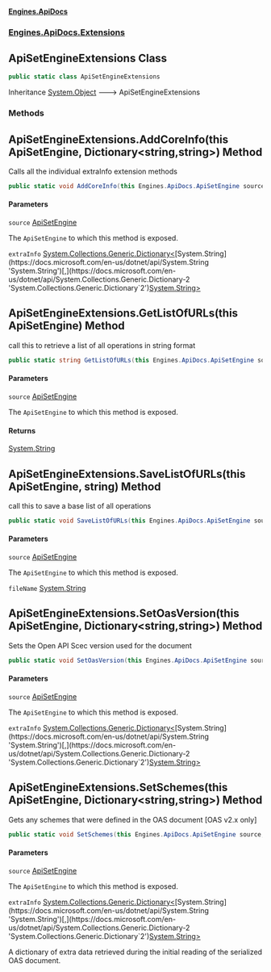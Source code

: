 #### [Engines.ApiDocs](Engines.ApiDocs.md 'Engines.ApiDocs')
### [Engines.ApiDocs.Extensions](Engines.ApiDocs.md#Engines.ApiDocs.Extensions 'Engines.ApiDocs.Extensions')

## ApiSetEngineExtensions Class

```csharp
public static class ApiSetEngineExtensions
```

Inheritance [System.Object](https://docs.microsoft.com/en-us/dotnet/api/System.Object 'System.Object') &#129106; ApiSetEngineExtensions
### Methods

<a name='Engines.ApiDocs.Extensions.ApiSetEngineExtensions.AddCoreInfo(thisEngines.ApiDocs.ApiSetEngine,System.Collections.Generic.Dictionary_string,string_)'></a>

## ApiSetEngineExtensions.AddCoreInfo(this ApiSetEngine, Dictionary<string,string>) Method

Calls all the individual extraInfo extension methods

```csharp
public static void AddCoreInfo(this Engines.ApiDocs.ApiSetEngine source, System.Collections.Generic.Dictionary<string,string> extraInfo);
```
#### Parameters

<a name='Engines.ApiDocs.Extensions.ApiSetEngineExtensions.AddCoreInfo(thisEngines.ApiDocs.ApiSetEngine,System.Collections.Generic.Dictionary_string,string_).source'></a>

`source` [ApiSetEngine](ApiSetEngine.md 'Engines.ApiDocs.ApiSetEngine')

The `ApiSetEngine` to which this method is exposed.

<a name='Engines.ApiDocs.Extensions.ApiSetEngineExtensions.AddCoreInfo(thisEngines.ApiDocs.ApiSetEngine,System.Collections.Generic.Dictionary_string,string_).extraInfo'></a>

`extraInfo` [System.Collections.Generic.Dictionary&lt;](https://docs.microsoft.com/en-us/dotnet/api/System.Collections.Generic.Dictionary-2 'System.Collections.Generic.Dictionary`2')[System.String](https://docs.microsoft.com/en-us/dotnet/api/System.String 'System.String')[,](https://docs.microsoft.com/en-us/dotnet/api/System.Collections.Generic.Dictionary-2 'System.Collections.Generic.Dictionary`2')[System.String](https://docs.microsoft.com/en-us/dotnet/api/System.String 'System.String')[&gt;](https://docs.microsoft.com/en-us/dotnet/api/System.Collections.Generic.Dictionary-2 'System.Collections.Generic.Dictionary`2')

<a name='Engines.ApiDocs.Extensions.ApiSetEngineExtensions.GetListOfURLs(thisEngines.ApiDocs.ApiSetEngine)'></a>

## ApiSetEngineExtensions.GetListOfURLs(this ApiSetEngine) Method

call this to retrieve a list of all operations in string format

```csharp
public static string GetListOfURLs(this Engines.ApiDocs.ApiSetEngine source);
```
#### Parameters

<a name='Engines.ApiDocs.Extensions.ApiSetEngineExtensions.GetListOfURLs(thisEngines.ApiDocs.ApiSetEngine).source'></a>

`source` [ApiSetEngine](ApiSetEngine.md 'Engines.ApiDocs.ApiSetEngine')

The `ApiSetEngine` to which this method is exposed.

#### Returns
[System.String](https://docs.microsoft.com/en-us/dotnet/api/System.String 'System.String')

<a name='Engines.ApiDocs.Extensions.ApiSetEngineExtensions.SaveListOfURLs(thisEngines.ApiDocs.ApiSetEngine,string)'></a>

## ApiSetEngineExtensions.SaveListOfURLs(this ApiSetEngine, string) Method

call this to save a base list of all operations

```csharp
public static void SaveListOfURLs(this Engines.ApiDocs.ApiSetEngine source, string fileName);
```
#### Parameters

<a name='Engines.ApiDocs.Extensions.ApiSetEngineExtensions.SaveListOfURLs(thisEngines.ApiDocs.ApiSetEngine,string).source'></a>

`source` [ApiSetEngine](ApiSetEngine.md 'Engines.ApiDocs.ApiSetEngine')

The `ApiSetEngine` to which this method is exposed.

<a name='Engines.ApiDocs.Extensions.ApiSetEngineExtensions.SaveListOfURLs(thisEngines.ApiDocs.ApiSetEngine,string).fileName'></a>

`fileName` [System.String](https://docs.microsoft.com/en-us/dotnet/api/System.String 'System.String')

<a name='Engines.ApiDocs.Extensions.ApiSetEngineExtensions.SetOasVersion(thisEngines.ApiDocs.ApiSetEngine,System.Collections.Generic.Dictionary_string,string_)'></a>

## ApiSetEngineExtensions.SetOasVersion(this ApiSetEngine, Dictionary<string,string>) Method

Sets the Open API Scec version used for the document

```csharp
public static void SetOasVersion(this Engines.ApiDocs.ApiSetEngine source, System.Collections.Generic.Dictionary<string,string> extraInfo);
```
#### Parameters

<a name='Engines.ApiDocs.Extensions.ApiSetEngineExtensions.SetOasVersion(thisEngines.ApiDocs.ApiSetEngine,System.Collections.Generic.Dictionary_string,string_).source'></a>

`source` [ApiSetEngine](ApiSetEngine.md 'Engines.ApiDocs.ApiSetEngine')

The `ApiSetEngine` to which this method is exposed.

<a name='Engines.ApiDocs.Extensions.ApiSetEngineExtensions.SetOasVersion(thisEngines.ApiDocs.ApiSetEngine,System.Collections.Generic.Dictionary_string,string_).extraInfo'></a>

`extraInfo` [System.Collections.Generic.Dictionary&lt;](https://docs.microsoft.com/en-us/dotnet/api/System.Collections.Generic.Dictionary-2 'System.Collections.Generic.Dictionary`2')[System.String](https://docs.microsoft.com/en-us/dotnet/api/System.String 'System.String')[,](https://docs.microsoft.com/en-us/dotnet/api/System.Collections.Generic.Dictionary-2 'System.Collections.Generic.Dictionary`2')[System.String](https://docs.microsoft.com/en-us/dotnet/api/System.String 'System.String')[&gt;](https://docs.microsoft.com/en-us/dotnet/api/System.Collections.Generic.Dictionary-2 'System.Collections.Generic.Dictionary`2')

<a name='Engines.ApiDocs.Extensions.ApiSetEngineExtensions.SetSchemes(thisEngines.ApiDocs.ApiSetEngine,System.Collections.Generic.Dictionary_string,string_)'></a>

## ApiSetEngineExtensions.SetSchemes(this ApiSetEngine, Dictionary<string,string>) Method

Gets any schemes that were defined in the OAS document [OAS v2.x only]

```csharp
public static void SetSchemes(this Engines.ApiDocs.ApiSetEngine source, System.Collections.Generic.Dictionary<string,string> extraInfo);
```
#### Parameters

<a name='Engines.ApiDocs.Extensions.ApiSetEngineExtensions.SetSchemes(thisEngines.ApiDocs.ApiSetEngine,System.Collections.Generic.Dictionary_string,string_).source'></a>

`source` [ApiSetEngine](ApiSetEngine.md 'Engines.ApiDocs.ApiSetEngine')

The `ApiSetEngine` to which this method is exposed.

<a name='Engines.ApiDocs.Extensions.ApiSetEngineExtensions.SetSchemes(thisEngines.ApiDocs.ApiSetEngine,System.Collections.Generic.Dictionary_string,string_).extraInfo'></a>

`extraInfo` [System.Collections.Generic.Dictionary&lt;](https://docs.microsoft.com/en-us/dotnet/api/System.Collections.Generic.Dictionary-2 'System.Collections.Generic.Dictionary`2')[System.String](https://docs.microsoft.com/en-us/dotnet/api/System.String 'System.String')[,](https://docs.microsoft.com/en-us/dotnet/api/System.Collections.Generic.Dictionary-2 'System.Collections.Generic.Dictionary`2')[System.String](https://docs.microsoft.com/en-us/dotnet/api/System.String 'System.String')[&gt;](https://docs.microsoft.com/en-us/dotnet/api/System.Collections.Generic.Dictionary-2 'System.Collections.Generic.Dictionary`2')

A dictionary of extra data retrieved during the initial reading of the serialized OAS document.